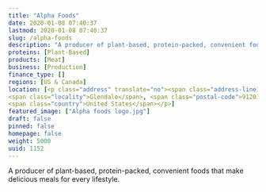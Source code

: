 ```yaml
---
title: "Alpha Foods"
date: 2020-01-08 07:40:37
lastmod: 2020-01-08 07:40:37
slug: /alpha-foods
description: "A producer of plant-based, protein-packed, convenient foods that make delicious meals for every lifestyle."
proteins: [Plant-Based]
products: [Meat]
business: [Production]
finance_type: []
regions: [US & Canada]
location: [<p class="address" translate="no"><span class="address-line1">West Mountain Street</span><br>
<span class="locality">Glendale</span>, <span class="postal-code">91201</span><br>
<span class="country">United States</span></p>]
featured_image: ["Alpha foods logo.jpg"]
draft: false
pinned: false
homepage: false
weight: 5000
uuid: 1152
---
```

A producer of plant-based, protein-packed, convenient foods that make delicious meals for every lifestyle.
